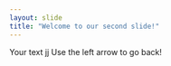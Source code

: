 ```yaml
---
layout: slide
title: "Welcome to our second slide!"
---
```

Your text jj
Use the left arrow to go back!